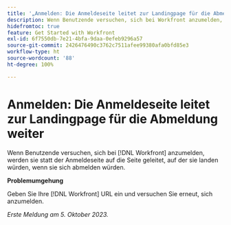 ```yaml
---
title: '„Anmelden: Die Anmeldeseite leitet zur Landingpage für die Abmeldung weiter“'
description: Wenn Benutzende versuchen, sich bei Workfront anzumelden, werden sie statt der Anmeldeseite auf die Seite geleitet, auf der sie landen würden, wenn sie sich abmelden würden.
hidefromtoc: true
feature: Get Started with Workfront
exl-id: 6f7550db-7e21-4bfa-9daa-0efeb9296a57
source-git-commit: 2426476490c3762c7511afee99380afa0bfd85e3
workflow-type: ht
source-wordcount: '88'
ht-degree: 100%

---
```


# Anmelden: Die Anmeldeseite leitet zur Landingpage für die Abmeldung weiter

Wenn Benutzende versuchen, sich bei [!DNL Workfront] anzumelden, werden sie statt der Anmeldeseite auf die Seite geleitet, auf der sie landen würden, wenn sie sich abmelden würden.

**Problemumgehung**

Geben Sie Ihre [!DNL Workfront] URL ein und versuchen Sie erneut, sich anzumelden.

_Erste Meldung am 5. Oktober 2023._

